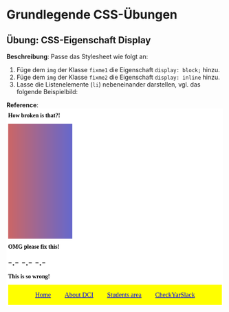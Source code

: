 # Grundlegende CSS-Übungen

## Übung: CSS-Eigenschaft Display

**Beschreibung**:
Passe das Stylesheet wie folgt an:
1. Füge dem `img` der Klasse `fixme1` die Eigenschaft `display: block;` hinzu.
2. Füge dem `img` der Klasse `fixme2` die Eigenschaft `display: inline` hinzu.
3. Lasse die Listenelemente (`li`) nebeneinander darstellen, vgl. das folgende Beispielbild:

**Reference**:
![mockup-image](solution.png)
